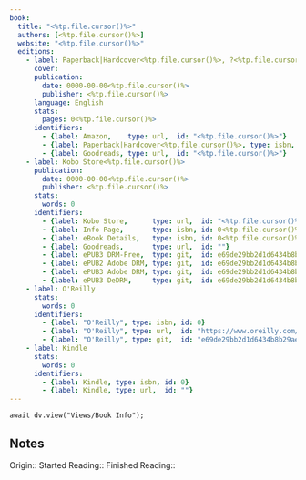 ```yaml
---
book:
  title: "<%tp.file.cursor()%>"
  authors: [<%tp.file.cursor()%>]
  website: "<%tp.file.cursor()%>"
  editions:
    - label: Paperback|Hardcover<%tp.file.cursor()%>, ?<%tp.file.cursor()%> Edition
      cover:
      publication:
        date: 0000-00-00<%tp.file.cursor()%>
        publisher: <%tp.file.cursor()%>
      language: English
      stats:
        pages: 0<%tp.file.cursor()%>
      identifiers:
        - {label: Amazon,    type: url,  id: "<%tp.file.cursor()%>"}
        - {label: Paperback|Hardcover<%tp.file.cursor()%>, type: isbn, id: 0<%tp.file.cursor()%>}
        - {label: Goodreads, type: url,  id: "<%tp.file.cursor()%>"}
    - label: Kobo Store<%tp.file.cursor()%>
      publication:
        date: 0000-00-00<%tp.file.cursor()%>
        publisher: <%tp.file.cursor()%>
      stats:
        words: 0
      identifiers:
        - {label: Kobo Store,      type: url,  id: "<%tp.file.cursor()%>"}
        - {label: Info Page,       type: isbn, id: 0<%tp.file.cursor()%>}
        - {label: eBook Details,   type: isbn, id: 0<%tp.file.cursor()%>}
        - {label: Goodreads,       type: url,  id: ""}
        - {label: ePUB3 DRM-Free,  type: git,  id: e69de29bb2d1d6434b8b29ae775ad8c2e48c5391}
        - {label: ePUB2 Adobe DRM, type: git,  id: e69de29bb2d1d6434b8b29ae775ad8c2e48c5391}
        - {label: ePUB3 Adobe DRM, type: git,  id: e69de29bb2d1d6434b8b29ae775ad8c2e48c5391}
        - {label: ePUB3 DeDRM,     type: git,  id: e69de29bb2d1d6434b8b29ae775ad8c2e48c5391}
    - label: O'Reilly
      stats:
        words: 0
      identifiers:
        - {label: "O'Reilly", type: isbn, id: 0}
        - {label: "O'Reilly", type: url,  id: "https://www.oreilly.com/library/view/"}
        - {label: "O'Reilly", type: git,  id: "e69de29bb2d1d6434b8b29ae775ad8c2e48c5391"}
    - label: Kindle
      stats:
        words: 0
      identifiers:
        - {label: Kindle, type: isbn, id: 0}
        - {label: Kindle, type: url,  id: ""}
---
```


```dataviewjs
await dv.view("Views/Book Info");
```

## Notes

Origin::
Started Reading::
Finished Reading::
